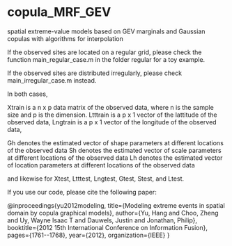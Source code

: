 # copula_MRF_GEV
spatial extreme-value models based on GEV marginals and Gaussian copulas with algorithms for interpolation

If the observed sites are located on a regular grid, please check the function main_regular_case.m in the folder regular for a toy example.

If the observed sites are distributed irregularly, please check main_irregular_case.m instead.

In both cases,

Xtrain is a n x p data matrix of the observed data, where n is the sample size and p is the dimension. 
Ltttrain is a p x 1 vector of the lattitude of the observed data, 
Lngtrain is a p x 1 vector of the longitude of the observed data,

Gh denotes the estimated vector of shape parameters at different locations of the observed data
Sh denotes the estimated vector of scale parameters at different locations of the observed data
Lh denotes the estimated vector of location parameters at different locations of the observed data

and likewise for Xtest, Ltttest, Lngtest, Gtest, Stest, and Ltest.

If you use our code, please cite the following paper:

@inproceedings{yu2012modeling, 
title={Modeling extreme events in spatial domain by copula graphical models}, 
author={Yu, Hang and Choo, Zheng and Uy, Wayne Isaac T and Dauwels, Justin and Jonathan, Philip}, 
booktitle={2012 15th International Conference on Information Fusion}, pages={1761--1768}, year={2012}, 
organization={IEEE} }
